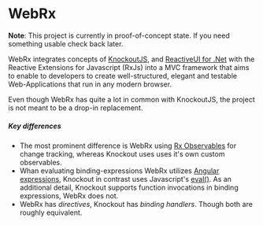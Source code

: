 # WebRx

**Note**: This project is currently in proof-of-concept state. If you need something usable check back later.

WebRx integrates concepts of [KnockoutJS](http://knockoutjs.com/), and [ReactiveUI for .Net](http://reactiveui.net/) with the Reactive Extensions for Javascript (RxJs) into a MVC framework that aims to enable to developers to create well-structured, elegant and testable Web-Applications that run in any modern browser.

Even though WebRx has quite a lot in common with KnockoutJS, the project is not meant to be a drop-in replacement.

##### Key differences

- The most prominent difference is WebRx using [Rx Observables](https://github.com/Reactive-Extensions/RxJS/tree/master/doc) for change tracking, whereas Knockout uses uses it's own custom observables. 
- Whan evaluating binding-expressions WebRx utilizes [Angular expressions](https://docs.angularjs.org/guide/expression), Knockout in contrast uses Javascript's [eval()](https://developer.mozilla.org/en-US/docs/Web/JavaScript/Reference/Global_Objects/eval). As an additional detail, Knockout supports function invocations in binding expressions, WebRx does not.
- WebRx has *directives*, Knockout has *binding handlers*. Though both are roughly equivalent.   
